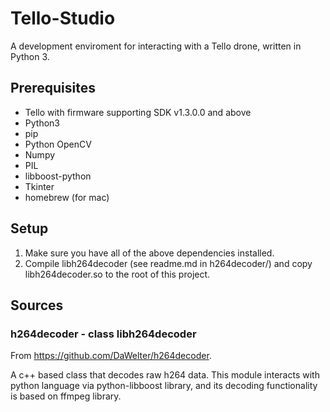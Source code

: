 # Tello-Studio

A development enviroment for interacting with a Tello drone, written in Python 3.

## Prerequisites

- Tello with firmware supporting SDK v1.3.0.0 and above
- Python3
- pip
- Python OpenCV
- Numpy 
- PIL
- libboost-python
- Tkinter
- homebrew (for mac)

## Setup

1. Make sure you have all of the above dependencies installed.
2. Compile libh264decoder (see readme.md in h264decoder/) and copy libh264decoder.so to the root of this project.
    
## Sources

### h264decoder - class libh264decoder

From <https://github.com/DaWelter/h264decoder>.

A c++ based class that decodes raw h264 data. This module interacts with python language via python-libboost library, and its decoding functionality is based on ffmpeg library. 

